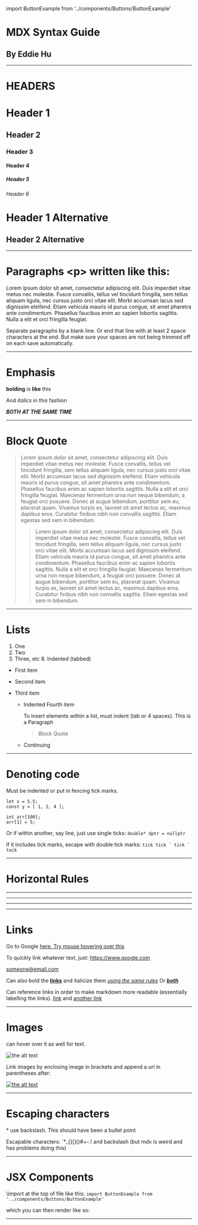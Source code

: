 import ButtonExample from '../components/Buttons/ButtonExample'


# MDX Syntax Guide
## By Eddie Hu

---

# HEADERS

# Header 1
## Header 2
### Header 3
#### Header 4
##### Header 5
###### Header 6

Header 1 Alternative
===========================
Header 2 Alternative
------------

---

# Paragraphs \<p\> written like this:

Lorem ipsum dolor sit amet, consectetur adipiscing elit. Duis imperdiet vitae metus nec molestie. Fusce convallis, tellus vel tincidunt fringilla, sem tellus aliquam ligula, nec cursus justo orci vitae elit. Morbi accumsan lacus sed dignissim eleifend. Etiam vehicula mauris id purus congue, sit amet pharetra ante condimentum. Phasellus faucibus enim ac sapien lobortis sagittis. Nulla a elit et orci fringilla feugiat.

Separate paragraphs by a blank line.
Or end that line with at least 2 space characters at the end. But make sure your spaces are not being trimmed off on each save automatically.

---

# Emphasis

**bolding** is __like__ this

And *italics* in _this_ fashion

_**BOTH**_ __*AT*__ ___THE___ ***SAME*** **_TIME_**

---

# Block Quote

> Lorem ipsum dolor sit amet, consectetur adipiscing elit. Duis imperdiet vitae metus nec molestie. Fusce convallis, tellus vel tincidunt fringilla, sem tellus aliquam ligula, nec cursus justo orci vitae elit. Morbi accumsan lacus sed dignissim eleifend. Etiam vehicula mauris id purus congue, sit amet pharetra ante condimentum. Phasellus faucibus enim ac sapien lobortis sagittis. Nulla a elit et orci fringilla feugiat. Maecenas fermentum urna non neque bibendum, a feugiat orci posuere. Donec at augue bibendum, porttitor sem eu, placerat quam. Vivamus turpis ex, laoreet sit amet lectus ac, maximus dapibus eros.
> Curabitur finibus nibh non convallis sagittis. Etiam egestas sed sem in bibendum.
>> Lorem ipsum dolor sit amet, consectetur adipiscing elit. Duis imperdiet vitae metus nec molestie. Fusce convallis, tellus vel tincidunt fringilla, sem tellus aliquam ligula, nec cursus justo orci vitae elit. Morbi accumsan lacus sed dignissim eleifend. Etiam vehicula mauris id purus congue, sit amet pharetra ante condimentum. Phasellus faucibus enim ac sapien lobortis sagittis. Nulla a elit et orci fringilla feugiat. Maecenas fermentum urna non neque bibendum, a feugiat orci posuere. Donec at augue bibendum, porttitor sem eu, placerat quam. Vivamus turpis ex, laoreet sit amet lectus ac, maximus dapibus eros. Curabitur finibus nibh non convallis sagittis. Etiam egestas sed sem in bibendum.

---

# Lists
1. One
2. Two
3. Three, etc
    8. Indented (tabbed)

+ First item
* Second item
- Third item
    + Indented Fourth item

        To insert elements within a list, must indent (tab or 4 spaces). This is a Paragraph
        > Block Quote

    + Continuing

---

# Denoting code

Must be indented or put in fencing tick marks.

```
let x = 5.5;
const y = [ 1, 2, 4 ];
```

    int arr[100];
    arr[1] = 5;

Or if within another, say line, just use single ticks: `double* dptr = nullptr`

If it includes tick marks, escape with double tick marks: ``tick tick ` tick ` tock ``

---

# Horizontal Rules

---

***

___

---

# Links

Go to Google [here. Try mouse hovering over this](https://www.google.com "text to appear when your mouse hovers over the link")

To quickly link whatever text, just: <https://www.google.com>

<someone@email.com>

Can also bold the **[links](https://www.google.com)**
and italicize them *[using the same rules](https://www.google.com)*
Or **_[both](https://www.google.com)_**

Can reference links in order to make markdown more readable (essentially labelling the links).
[link][label1] and
[another link][2]

[label1]: https://www.google.com "ladadada"
[2]: <https://www.google.com> (hover info of link)

---

# Images

can hover over it as well for text.

![the alt text](/assets/images/branding/hcla.svg "text appear when hovering")

Link images by enclosing image in brackets and append a url in parentheses after:

[![the alt text](/assets/images/branding/hcla.svg "text appear when hovering")](https://www.google.com)

---

# Escaping characters

\* use backslash. This should have been a bullet point


Escapable characters: \`\*\_\{\}\[\]\(\)\#\+\-\.\! and backslash (but mdx is weird and has problems doing this)


---

# JSX Components

\import at the top of file like this: `import ButtonExample from '../components/Buttons/ButtonExample'`

which you can then render like so:

<ButtonExample />


---
